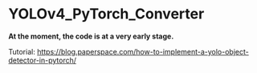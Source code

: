 # YOLOv4_PyTorch_Converter

**At the moment, the code is at a very early stage.**

Tutorial: https://blog.paperspace.com/how-to-implement-a-yolo-object-detector-in-pytorch/
